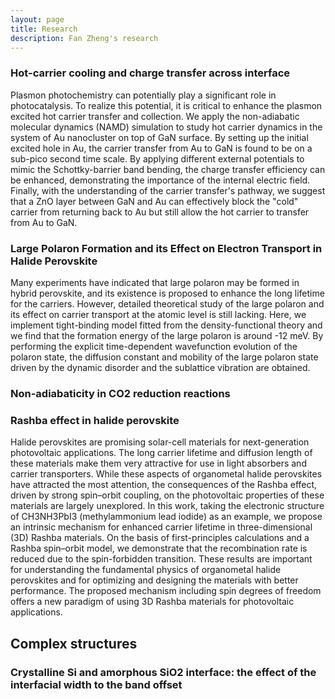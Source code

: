 ```yaml
---
layout: page
title: Research
description: Fan Zheng's research
---
```


### Hot-carrier cooling and charge transfer across interface

Plasmon photochemistry can potentially play a significant role in photocatalysis. 
To realize this potential, it is critical to enhance the plasmon excited hot 
carrier transfer and collection. We apply the non-adiabatic molecular dynamics (NAMD)
simulation to study hot carrier dynamics in the system of Au nanocluster on 
top of GaN surface. By setting up the initial excited hole in Au, the carrier 
transfer from Au to GaN is found to be on a sub-pico second time scale. By applying 
different external potentials to mimic the Schottky-barrier band bending, the 
charge transfer efficiency can be enhanced, demonstrating the importance of the 
internal electric field. Finally, with the understanding of the carrier transfer's 
pathway, we suggest that a ZnO layer between GaN and Au can effectively block the 
"cold" carrier from returning back to Au but still allow the hot carrier to transfer 
from Au to GaN.


### Large Polaron Formation and its Effect on Electron Transport in Halide Perovskite

Many experiments have indicated that large polaron may be formed in hybrid 
perovskite, and its existence is proposed to enhance the long lifetime for 
the carriers. However, detailed theoretical study of the large polaron and 
its effect on carrier transport at the atomic level is still lacking. Here, 
we implement tight-binding model fitted from the density-functional theory 
and we find that the formation energy of the large polaron is around -12 meV. 
By performing the explicit time-dependent wavefunction evolution of the polaron 
state, the diffusion constant and mobility of the large polaron state driven 
by the dynamic disorder and the sublattice vibration are obtained. 


### Non-adiabaticity in CO2 reduction reactions

### Rashba effect in halide perovskite

Halide perovskites are promising solar-cell materials for next-generation 
photovoltaic applications. The long carrier lifetime and diffusion length of these materials make them very attractive for use in light absorbers and carrier transporters. While these aspects of organometal halide perovskites have attracted the most attention, the consequences of the Rashba effect, driven by strong spin–orbit coupling, on the photovoltaic properties of these materials are largely unexplored. In this work, taking the electronic structure of CH3NH3PbI3 (methylammonium lead iodide) as an example, we propose an intrinsic mechanism for enhanced carrier lifetime in three-dimensional (3D) Rashba materials. On the basis of first-principles calculations and a Rashba spin–orbit model, we demonstrate that the recombination rate is reduced due to the spin-forbidden transition. These results are important for understanding the fundamental physics of organometal halide perovskites and for optimizing and designing the materials with better performance. The proposed mechanism including spin degrees of freedom offers a new paradigm of using 3D Rashba materials for photovoltaic applications.


## Complex structures

### Crystalline Si and amorphous SiO2 interface: the effect of the interfacial width to the band offset





